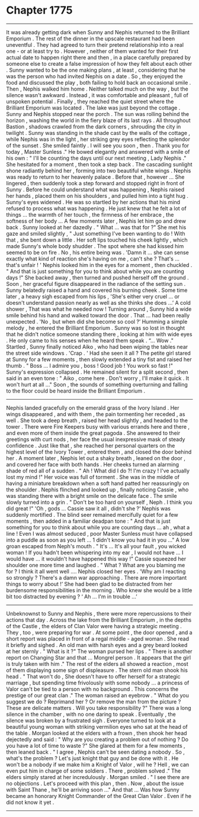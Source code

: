 
# Chapter 1775


---

It was already getting dark when Sunny and Nephis returned to the Brilliant Emporium .
The rest of the dinner in the upscale restaurant had been uneventful . They had agreed to turn their pretend relationship into a real one - or at least try to . However , neither of them wanted for their first actual date to happen right there and then , in a place carefully prepared by someone else to create a false impression of how they felt about each other .
Sunny wanted to be the one making plans , at least , considering that he was the person who had invited Nephis on a date .
So , they enjoyed the food and discussed the play , both failing to hold back an occasional smile . Then , Nephis walked him home . Neither talked much on the way , but the silence wasn't awkward . Instead , it was comfortable and pleasant , full of unspoken potential .
Finally , they reached the quiet street where the Brilliant Emporium was located . The lake was just beyond the cottage .
Sunny and Nephis stopped near the porch . The sun was rolling behind the horizon , washing the world in the fiery blaze of its last rays . All throughout Bastion , shadows crawled from the dark corners , shrouding the city in twilight . Sunny was standing in the shade cast by the walls of the cottage , while Nephis was in the light , her striking grey eyes reflecting the splendor of the sunset .
She smiled faintly .
I will see you soon , then . Thank you for today , Master Sunless ."
He bowed elegantly and answered with a smile of his own :
" I'll be counting the days until our next meeting , Lady Nephis ."
She hesitated for a moment , then took a step back . The cascading sunlight shone radiantly behind her , forming into two beautiful white wings .
Nephis was ready to return to her heavenly palace .
Before that , however ...
She lingered , then suddenly took a step forward and stopped right in front of Sunny . Before he could understand what was happening , Nephis raised her hands , placed them on his shoulders , and pulled him into a tight hug .
Sunny's eyes widened . He was so startled by her actions that his mind refused to process what was happening . He just knew that he felt a lot of things ... the warmth of her touch , the firmness of her embrace , the softness of her body ...
A few moments later , Nephis let him go and drew back .
Sunny looked at her dazedly .
" What ... was that for ?"
She met his gaze and smiled slightly ,
" Just something I've been wanting to do !
With that , she bent down a little .
Her soft lips touched his cheek lightly , which made Sunny's whole body shudder . The spot where she had kissed him seemed to be on fire . No , his entire being was .
'Damn it ... she can sense exactly what kind of reaction she's having on me , can't she ? That's ... that's unfair ! '
Nephis looked him in the eyes for a moment , then chuckled .
" And that is just something for you to think about while you are counting days !"
She backed away , then turned and pushed herself off the ground . Soon , her graceful figure disappeared in the radiance of the setting sun .
Sunny belatedly raised a hand and covered his
burning cheek .
Some time later , a heavy sigh escaped from his lips ,
'She's either very cruel ... or doesn't understand passion nearly as well as she thinks she does …’
A cold shower , That was what he needed now !
Turning around , Sunny hid a wide smile behind his hand and walked toward the door .
That ... had been really unexpected .
'No , but when did she become so cool ?’
Humming a simple melody , he entered the Brilliant Emporium . Sunny was so lost in thought that he didn't notice someone standing there , looking at him with wide eyes .
He only came to his senses when he heard them speak .
“... Wow ."
Startled , Sunny finally noticed Aiko , who had been wiping the tables near the street side windows .
'Crap . '
Had she seen it all ?
The petite girl stared at Sunny for a few moments , then slowly extended a tiny fist and raised her thumb .
" Boss ... I admire you , boss ! Good job ! You work so fast !"
Sunny's expression collapsed .
He remained silent for a split second , then said in an even tone :
" Aiko , come here . Don't worry , I'll make it quick . It won't hurt at all ..."
Soon , the sounds of something overturning and falling to the floor could be heard inside the Brilliant Emporium .
***
Nephis landed gracefully on the emerald grass of the Ivory Island . Her wings disappeared , and with them , the pain tormenting her receded , as well .
She took a deep breath , raised her head slightly , and headed to the tower . There were Fire Keepers busy with various errands here and there , and even more of them inside the great pagoda .
She answered to their greetings with curt nods , her face the usual inexpressive mask of steady confidence .
Just like that , she reached her personal quarters on the highest level of the Ivory Tower , entered them , and closed the door behind her .
A moment later , Nephis let out a shaky breath , leaned on the door , and covered her face with both hands .
Her cheeks turned an alarming shade of red all of a sudden .
" Ah ! What did I do ?! I'm crazy ! I've actually lost my mind !"
Her voice was full of torment .
She was in the middle of having a miniature breakdown when a soft hand patted her reassuringly on the shoulder .
Nephis flinched and looked up , finally noticing Cassie , who was standing there with a bright smile on the delicate face .
The smile slowly turned into a grin .
" Don't be too hard on yourself , Neph . I think you did great !"
'Oh , gods ... Cassie saw it all , didn't she ?’
Nephis was suddenly mortified .
The blind seer remained mercifully quiet for a few moments , then added in a familiar deadpan tone :
" And that is just something for you to think about while you are counting days ... ah , what a line ! Even I was almost seduced , poor Master Sunless must have collapsed into a puddle as soon as you left ... 1 didn't know you had it in you ..."
A low groan escaped from Neph's mouth .
" It's ... It's all your fault , you wicked woman ! If you hadn't been whispering into my ear , I would not have ... I would have ... it wouldn't have happened this way !"
Cassie squeezed her shoulder one more time and laughed .
" What ? What are you blaming me for ? I think it all went well ....
Nephis closed her eyes .
'Why am I reacting so strongly ? There's a damn war approaching . There are more important things to worry about !’
She had been glad to be distracted from her burdensome responsibilities in the morning .
Who knew she would be a little bit too distracted by evening ?
‘ Ah ... I'm in trouble …’
***
Unbeknownst to Sunny and Nephis , there were more repercussions to their actions that day .
Across the lake from the Brilliant Emporium , in the depths of the Castle , the elders of Clan Valor were having a strategic meeting . They , too , were preparing for war .
At some point , the door opened , and a short report was placed in front of a regal middle - aged woman . She read it briefly and sighed .
An old man with harsh eyes and a grey beard looked at her sternly .
" What is it ?"
The woman pursed her lips .
" There is another report on Changing Star and that ... Mongrel person . It appears that the girl is truly taken with him ."
The rest of the elders all showed a reaction , most of them displaying some sign of displeasure .
The stern old man shook his head .
" That won't do , She doesn't have to offer herself for a strategic marriage , but spending time frivolously with some nobody ... a princess of Valor can't be tied to a person with no background . This concerns the prestige of our great clan ."
The woman raised an eyebrow .
" What do you suggest we do ? Reprimand her ? Or remove the man from the picture ? These are delicate matters . Will you take responsibility ?"
There was a long silence in the chamber , with no one daring to speak .
Eventually , the silence was broken by a frustrated sigh .
Everyone turned to look at a beautiful young woman with striking vermilion eyes who sat at the head of the table .
Morgan looked at the elders with a frown , then shook her head dejectedly and said :
" Why are you creating a problem out of nothing ? Do you have a lot of time to waste ?"
She glared at them for a few moments , then leaned back .
" I agree , Nephis can't be seen dating a nobody . So , what's the problem ? Let's just knight that guy and be done with it . He won't be a nobody if we make him a Knight of Valor , will he ? Hell , we can even put him in charge of some soldiers . There , problem solved ."
The elders simply stared at her incredulously . Morgan smiled .
" I see there are no objections . Let's proceed with this plan , then . Now , about the issue with Saint Thane , he'll be arriving soon ..."
And that ...
Was how Sunny became an honorary Knight Commander of the Great Clan Valor .
Even if he did not know it yet .

---

